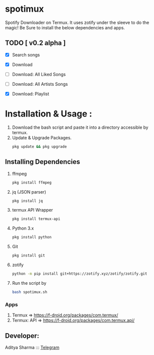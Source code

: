 # spotimux
Spotify Downloader on Termux. It uses zotify under the sleeve to do the magic! Be Sure to install the below dependencies and apps.

## TODO [ v0.2 alpha ]
- [x] Search songs
- [x] Download
- [ ] Download: All Liked Songs
- [ ] Download: All Artists Songs
- [x] Download: Playlist


# Installation & Usage :
1. Download the bash script and paste it into a directory accessible by termux.
2. Update & Upgrade Packages.
   ```bash
   pkg update && pkg upgrade
   ```

## Installing Dependencies
1. ffmpeg
   ```bash
   pkg install ffmpeg
   ```
2. jq (JSON parser)
   ```bash
   pkg install jq
   ```

3. termux API Wrapper
   ```bash
   pkg install termux-api
   ```

4. Python 3.x
   ```bash
   pkg install python
   ```

5. Git
   ```bash
   pkg install git
   ```

6. zotify
   ```bash
   python -m pip install git+https://zotify.xyz/zotify/zotify.git
   ```
7. Run the script by
   ```bash
   bash spotimux.sh
   ```

### Apps
1. Termux => https://f-droid.org/packages/com.termux/
2. Termux: API => https://f-droid.org/packages/com.termux.api/


## Developer:
Aditya Sharma ::: [Telegram](https://w0lfrm.t.me)
